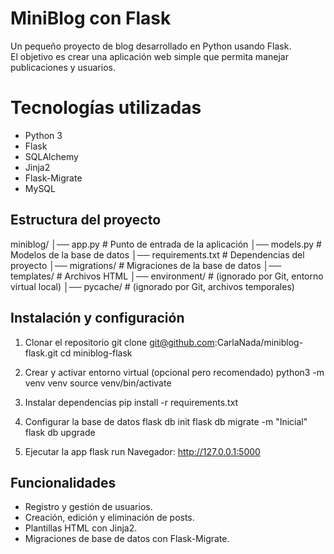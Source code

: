 # MiniBlog con Flask
Un pequeño proyecto de blog desarrollado en Python usando Flask.  
El objetivo es crear una aplicación web simple que permita manejar publicaciones y usuarios.

# Tecnologías utilizadas
- Python 3
- Flask
- SQLAlchemy
- Jinja2
- Flask-Migrate
- MySQL

## Estructura del proyecto
miniblog/
│── app.py # Punto de entrada de la aplicación
│── models.py # Modelos de la base de datos
│── requirements.txt # Dependencias del proyecto
│── migrations/ # Migraciones de la base de datos
│── templates/ # Archivos HTML
│── environment/ # (ignorado por Git, entorno virtual local)
│── pycache/ # (ignorado por Git, archivos temporales)

## Instalación y configuración
1. Clonar el repositorio
     git clone git@github.com:CarlaNada/miniblog-flask.git
     cd miniblog-flask

2. Crear y activar entorno virtual (opcional pero recomendado)
    python3 -m venv venv
    source venv/bin/activate

3. Instalar dependencias
    pip install -r requirements.txt

4. Configurar la base de datos
    flask db init
    flask db migrate -m "Inicial"
    flask db upgrade

5. Ejecutar la app
     flask run
     Navegador: http://127.0.0.1:5000


## Funcionalidades
- Registro y gestión de usuarios.
- Creación, edición y eliminación de posts.
- Plantillas HTML con Jinja2.
- Migraciones de base de datos con Flask-Migrate.
